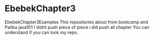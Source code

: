 # EbebekChapter3
EbebekChapter3Examples
This repositories about from bootcamp and Paitka java101 
I didnt push piece of piece ı did push all chapter 
You can understand if you can look my repo.
